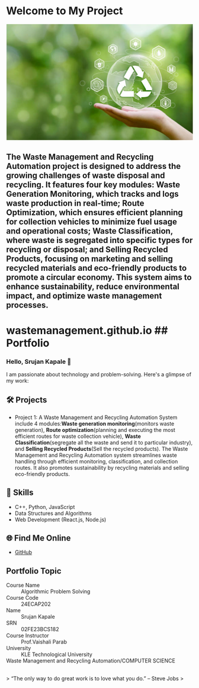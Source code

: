 <!DOCTYPE html>
<html lang="en">
<head>
    <meta charset="UTF-8">
    <meta name="viewport" content="width=device-width, initial-scale=1.0">
  
   
</head>
<body>
    <h1>Welcome to My Project</h1>
</body>
</html>


<!DOCTYPE html>
<html lang="en">
<head>

<body>
    <div class="container">
        <img src="wastemag.png" alt="Waste Management and Recycling Automation">
        <div class="description">
            <h2>The Waste Management and Recycling Automation project is designed to address the growing challenges of waste disposal and recycling. It features four key modules: Waste Generation Monitoring, which tracks and logs waste production in real-time; Route Optimization, which ensures efficient planning for collection vehicles to minimize fuel usage and operational costs; Waste Classification, where waste is segregated into specific types for recycling or disposal; and Selling Recycled Products, focusing on marketing and selling recycled materials and eco-friendly products to promote a circular economy. This system aims to enhance sustainability, reduce environmental impact, and optimize waste management processes.</p>
        </div>
    </div>
</body>
</html>
                
# wastemanagement.github.io   ## Portfolio

### Hello, Srujan Kapale 👋

I am passionate about technology and problem-solving. Here's a glimpse of my work:

## 🛠 Projects
- Project 1: A Waste Management and Recycling Automation System include 4 modules:**Waste generation monitoring**(monitors waste generation), **Route optimization**(planning and executing the  most efficient routes for waste collection vehicle), **Waste Classification**(segregate all the waste and send it to particular industry), and **Selling Recycled Products**(Sell the recycled products). The Waste Management and Recycling Automation system streamlines waste handling through efficient monitoring, classification, and collection routes. It also promotes sustainability by recycling materials and selling eco-friendly products.

## 🚀 Skills
- C++, Python, JavaScript
- Data Structures and Algorithms
- Web Development (React.js, Node.js)

## 🌐 Find Me Online
- [GitHub](https://github.com/Srujan-2)


## Portfolio Topic

<dl>
<dt>Course Name</dt>
<dd>Algorithmic Problem Solving</dd>
<dt>Course Code</dt>
<dd>24ECAP202</dd>
<dt>Name</dt>
<dd>Srujan Kapale</dd>
<dt>SRN</dt>
<dd>02FE23BCS182</dd>
<dt>Course Instructor</dt>
<dd>Prof.Vaishali Parab</dd>
<dt>University</dt>
<dd>KLE Technological University</dd>
<dt>Waste Management and Recycling Automation/COMPUTER SCIENCE</dt>
</dl>

<br> 
> “The only way to do great work is to love what you do.” – Steve Jobs
>
